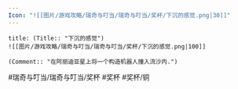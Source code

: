 ```yaml
---
Icon: "![[图片/游戏攻略/瑞奇与叮当/瑞奇与叮当/奖杯/下沉的感觉.png|30]]"
---
```

```ad-common-bronze-trophy
title: (Title:: "下沉的感觉")
![[图片/游戏攻略/瑞奇与叮当/瑞奇与叮当/奖杯/下沉的感觉.png|100]]

(Comment:: "在阿丽迪亚星上将一个构造机器人撞入流沙内.")
```

#瑞奇与叮当/瑞奇与叮当/奖杯 #奖杯 #奖杯/铜

